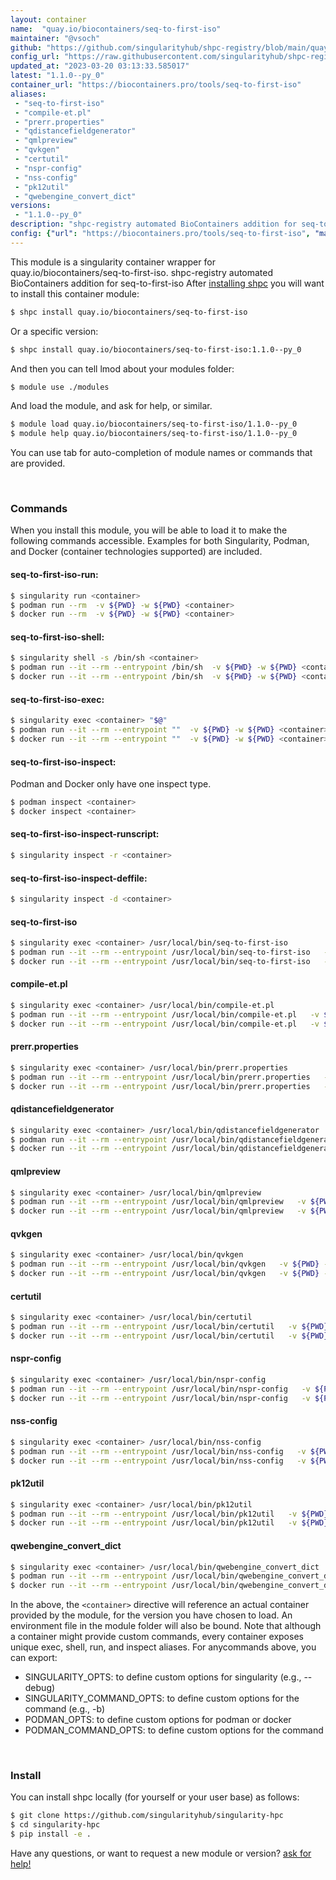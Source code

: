 ```yaml
---
layout: container
name:  "quay.io/biocontainers/seq-to-first-iso"
maintainer: "@vsoch"
github: "https://github.com/singularityhub/shpc-registry/blob/main/quay.io/biocontainers/seq-to-first-iso/container.yaml"
config_url: "https://raw.githubusercontent.com/singularityhub/shpc-registry/main/quay.io/biocontainers/seq-to-first-iso/container.yaml"
updated_at: "2023-03-20 03:13:33.585017"
latest: "1.1.0--py_0"
container_url: "https://biocontainers.pro/tools/seq-to-first-iso"
aliases:
 - "seq-to-first-iso"
 - "compile-et.pl"
 - "prerr.properties"
 - "qdistancefieldgenerator"
 - "qmlpreview"
 - "qvkgen"
 - "certutil"
 - "nspr-config"
 - "nss-config"
 - "pk12util"
 - "qwebengine_convert_dict"
versions:
 - "1.1.0--py_0"
description: "shpc-registry automated BioContainers addition for seq-to-first-iso"
config: {"url": "https://biocontainers.pro/tools/seq-to-first-iso", "maintainer": "@vsoch", "description": "shpc-registry automated BioContainers addition for seq-to-first-iso", "latest": {"1.1.0--py_0": "sha256:de73757335e1e42d6408eea65c52e5f8347f0412239260552dac3337b5e13950"}, "tags": {"1.1.0--py_0": "sha256:de73757335e1e42d6408eea65c52e5f8347f0412239260552dac3337b5e13950"}, "docker": "quay.io/biocontainers/seq-to-first-iso", "aliases": {"seq-to-first-iso": "/usr/local/bin/seq-to-first-iso", "compile-et.pl": "/usr/local/bin/compile-et.pl", "prerr.properties": "/usr/local/bin/prerr.properties", "qdistancefieldgenerator": "/usr/local/bin/qdistancefieldgenerator", "qmlpreview": "/usr/local/bin/qmlpreview", "qvkgen": "/usr/local/bin/qvkgen", "certutil": "/usr/local/bin/certutil", "nspr-config": "/usr/local/bin/nspr-config", "nss-config": "/usr/local/bin/nss-config", "pk12util": "/usr/local/bin/pk12util", "qwebengine_convert_dict": "/usr/local/bin/qwebengine_convert_dict"}}
---
```


This module is a singularity container wrapper for quay.io/biocontainers/seq-to-first-iso.
shpc-registry automated BioContainers addition for seq-to-first-iso
After [installing shpc](#install) you will want to install this container module:


```bash
$ shpc install quay.io/biocontainers/seq-to-first-iso
```

Or a specific version:

```bash
$ shpc install quay.io/biocontainers/seq-to-first-iso:1.1.0--py_0
```

And then you can tell lmod about your modules folder:

```bash
$ module use ./modules
```

And load the module, and ask for help, or similar.

```bash
$ module load quay.io/biocontainers/seq-to-first-iso/1.1.0--py_0
$ module help quay.io/biocontainers/seq-to-first-iso/1.1.0--py_0
```

You can use tab for auto-completion of module names or commands that are provided.

<br>

### Commands

When you install this module, you will be able to load it to make the following commands accessible.
Examples for both Singularity, Podman, and Docker (container technologies supported) are included.

#### seq-to-first-iso-run:

```bash
$ singularity run <container>
$ podman run --rm  -v ${PWD} -w ${PWD} <container>
$ docker run --rm  -v ${PWD} -w ${PWD} <container>
```

#### seq-to-first-iso-shell:

```bash
$ singularity shell -s /bin/sh <container>
$ podman run --it --rm --entrypoint /bin/sh  -v ${PWD} -w ${PWD} <container>
$ docker run --it --rm --entrypoint /bin/sh  -v ${PWD} -w ${PWD} <container>
```

#### seq-to-first-iso-exec:

```bash
$ singularity exec <container> "$@"
$ podman run --it --rm --entrypoint ""  -v ${PWD} -w ${PWD} <container> "$@"
$ docker run --it --rm --entrypoint ""  -v ${PWD} -w ${PWD} <container> "$@"
```

#### seq-to-first-iso-inspect:

Podman and Docker only have one inspect type.

```bash
$ podman inspect <container>
$ docker inspect <container>
```

#### seq-to-first-iso-inspect-runscript:

```bash
$ singularity inspect -r <container>
```

#### seq-to-first-iso-inspect-deffile:

```bash
$ singularity inspect -d <container>
```


#### seq-to-first-iso

```bash
$ singularity exec <container> /usr/local/bin/seq-to-first-iso
$ podman run --it --rm --entrypoint /usr/local/bin/seq-to-first-iso   -v ${PWD} -w ${PWD} <container> -c " $@"
$ docker run --it --rm --entrypoint /usr/local/bin/seq-to-first-iso   -v ${PWD} -w ${PWD} <container> -c " $@"
```


#### compile-et.pl

```bash
$ singularity exec <container> /usr/local/bin/compile-et.pl
$ podman run --it --rm --entrypoint /usr/local/bin/compile-et.pl   -v ${PWD} -w ${PWD} <container> -c " $@"
$ docker run --it --rm --entrypoint /usr/local/bin/compile-et.pl   -v ${PWD} -w ${PWD} <container> -c " $@"
```


#### prerr.properties

```bash
$ singularity exec <container> /usr/local/bin/prerr.properties
$ podman run --it --rm --entrypoint /usr/local/bin/prerr.properties   -v ${PWD} -w ${PWD} <container> -c " $@"
$ docker run --it --rm --entrypoint /usr/local/bin/prerr.properties   -v ${PWD} -w ${PWD} <container> -c " $@"
```


#### qdistancefieldgenerator

```bash
$ singularity exec <container> /usr/local/bin/qdistancefieldgenerator
$ podman run --it --rm --entrypoint /usr/local/bin/qdistancefieldgenerator   -v ${PWD} -w ${PWD} <container> -c " $@"
$ docker run --it --rm --entrypoint /usr/local/bin/qdistancefieldgenerator   -v ${PWD} -w ${PWD} <container> -c " $@"
```


#### qmlpreview

```bash
$ singularity exec <container> /usr/local/bin/qmlpreview
$ podman run --it --rm --entrypoint /usr/local/bin/qmlpreview   -v ${PWD} -w ${PWD} <container> -c " $@"
$ docker run --it --rm --entrypoint /usr/local/bin/qmlpreview   -v ${PWD} -w ${PWD} <container> -c " $@"
```


#### qvkgen

```bash
$ singularity exec <container> /usr/local/bin/qvkgen
$ podman run --it --rm --entrypoint /usr/local/bin/qvkgen   -v ${PWD} -w ${PWD} <container> -c " $@"
$ docker run --it --rm --entrypoint /usr/local/bin/qvkgen   -v ${PWD} -w ${PWD} <container> -c " $@"
```


#### certutil

```bash
$ singularity exec <container> /usr/local/bin/certutil
$ podman run --it --rm --entrypoint /usr/local/bin/certutil   -v ${PWD} -w ${PWD} <container> -c " $@"
$ docker run --it --rm --entrypoint /usr/local/bin/certutil   -v ${PWD} -w ${PWD} <container> -c " $@"
```


#### nspr-config

```bash
$ singularity exec <container> /usr/local/bin/nspr-config
$ podman run --it --rm --entrypoint /usr/local/bin/nspr-config   -v ${PWD} -w ${PWD} <container> -c " $@"
$ docker run --it --rm --entrypoint /usr/local/bin/nspr-config   -v ${PWD} -w ${PWD} <container> -c " $@"
```


#### nss-config

```bash
$ singularity exec <container> /usr/local/bin/nss-config
$ podman run --it --rm --entrypoint /usr/local/bin/nss-config   -v ${PWD} -w ${PWD} <container> -c " $@"
$ docker run --it --rm --entrypoint /usr/local/bin/nss-config   -v ${PWD} -w ${PWD} <container> -c " $@"
```


#### pk12util

```bash
$ singularity exec <container> /usr/local/bin/pk12util
$ podman run --it --rm --entrypoint /usr/local/bin/pk12util   -v ${PWD} -w ${PWD} <container> -c " $@"
$ docker run --it --rm --entrypoint /usr/local/bin/pk12util   -v ${PWD} -w ${PWD} <container> -c " $@"
```


#### qwebengine_convert_dict

```bash
$ singularity exec <container> /usr/local/bin/qwebengine_convert_dict
$ podman run --it --rm --entrypoint /usr/local/bin/qwebengine_convert_dict   -v ${PWD} -w ${PWD} <container> -c " $@"
$ docker run --it --rm --entrypoint /usr/local/bin/qwebengine_convert_dict   -v ${PWD} -w ${PWD} <container> -c " $@"
```



In the above, the `<container>` directive will reference an actual container provided
by the module, for the version you have chosen to load. An environment file in the
module folder will also be bound. Note that although a container
might provide custom commands, every container exposes unique exec, shell, run, and
inspect aliases. For anycommands above, you can export:

 - SINGULARITY_OPTS: to define custom options for singularity (e.g., --debug)
 - SINGULARITY_COMMAND_OPTS: to define custom options for the command (e.g., -b)
 - PODMAN_OPTS: to define custom options for podman or docker
 - PODMAN_COMMAND_OPTS: to define custom options for the command

<br>

### Install

You can install shpc locally (for yourself or your user base) as follows:

```bash
$ git clone https://github.com/singularityhub/singularity-hpc
$ cd singularity-hpc
$ pip install -e .
```

Have any questions, or want to request a new module or version? [ask for help!](https://github.com/singularityhub/singularity-hpc/issues)